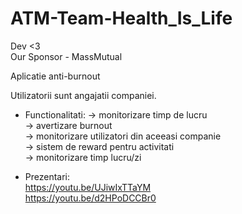 # ATM-Team-Health_Is_Life
Dev<Hacks/> <3  
Our Sponsor - MassMutual  


Aplicatie anti-burnout

Utilizatorii sunt angajatii companiei.

- Functionalitati:
    -> monitorizare timp de lucru  
    -> avertizare burnout  
    -> monitorizare utilizatori din aceeasi companie  
    -> sistem de reward pentru activitati  
    -> monitorizare timp lucru/zi  
    
 - Prezentari:  
https://youtu.be/UJiwIxTTaYM  
https://youtu.be/d2HPoDCCBr0  
  
